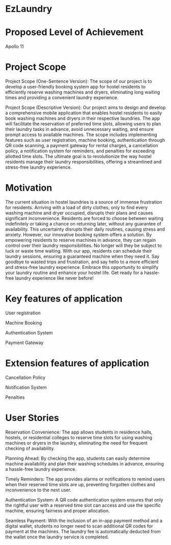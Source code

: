 # EzLaundry

# Proposed Level of Achievement
Apollo 11

# Project Scope
Project Scope (One-Sentence Version): The scope of our project is to develop a user-friendly booking system app for hostel residents to efficiently reserve washing machines and dryers, eliminating long waiting times and providing a convenient laundry experience.

Project Scope (Descriptive Version): Our project aims to design and develop a comprehensive mobile application that enables hostel residents to easily book washing machines and dryers in their respective laundries. The app will facilitate the reservation of preferred time slots, allowing users to plan their laundry tasks in advance, avoid unnecessary waiting, and ensure prompt access to available machines. The scope includes implementing features such as user registration, machine booking, authentication through QR code scanning, a payment gateway for rental charges, a cancellation policy, a notification system for reminders, and penalties for exceeding allotted time slots. The ultimate goal is to revolutionize the way hostel residents manage their laundry responsibilities, offering a streamlined and stress-free laundry experience.

# Motivation
The current situation in hostel laundries is a source of immense frustration for residents. Arriving with a load of dirty clothes, only to find every washing machine and dryer occupied, disrupts their plans and causes significant inconvenience. Residents are forced to choose between waiting indefinitely or taking a chance on returning later, without any guarantee of availability. This uncertainty disrupts their daily routines, causing stress and anxiety. However, our innovative booking system offers a solution. By empowering residents to reserve machines in advance, they can regain control over their laundry responsibilities. No longer will they be subject to luck or waste time waiting. With our app, residents can schedule their laundry sessions, ensuring a guaranteed machine when they need it. Say goodbye to wasted trips and frustration, and say hello to a more efficient and stress-free laundry experience. Embrace this opportunity to simplify your laundry routine and enhance your hostel life. Get ready for a hassle-free laundry experience like never before!

# Key features of application
User registration

Machine Booking

Authentication System

Payment Gateway

# Extension features of application
Cancellation Policy

Notification System

Penalties

# User Stories
Reservation Convenience: The app allows students in residence halls, hostels, or residential colleges to reserve time slots for using washing machines or dryers in the laundry, eliminating the need for frequent checking of availability.

Planning Ahead: By checking the app, students can easily determine machine availability and plan their washing schedules in advance, ensuring a hassle-free laundry experience.

Timely Reminders: The app provides alarms or notifications to remind users when their reserved time slots are up, preventing forgotten clothes and inconvenience to the next user.

Authentication System: A QR code authentication system ensures that only the rightful user with a reserved time slot can access and use the specific machine, ensuring fairness and proper allocation.

Seamless Payment: With the inclusion of an in-app payment method and a digital wallet, students no longer need to scan additional QR codes for payment at the machines. The laundry fee is automatically deducted from the wallet once the laundry service is completed.






